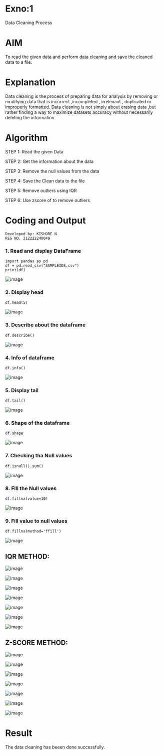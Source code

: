 # Exno:1
Data Cleaning Process

# AIM
To read the given data and perform data cleaning and save the cleaned data to a file.

# Explanation
Data cleaning is the process of preparing data for analysis by removing or modifying data that is incorrect ,incompleted , irrelevant , duplicated or improperly formatted. Data cleaning is not simply about erasing data ,but rather finding a way to maximize datasets accuracy without necessarily deleting the information.

# Algorithm
STEP 1: Read the given Data

STEP 2: Get the information about the data

STEP 3: Remove the null values from the data

STEP 4: Save the Clean data to the file

STEP 5: Remove outliers using IQR

STEP 6: Use zscore of to remove outliers

# Coding and Output
```
Developed by: KISHORE N
REG NO. 212222240049
```
### 1. Read and display DataFrame
```
import pandas as pd
df = pd.read_csv("SAMPLEIDS.csv")
print(df)
```
![image](https://github.com/nkishore2210/exno1/assets/118707090/9252b42f-c9e4-4d1a-8ef4-700dd32597e0)

### 2. Display head
```
df.head(5)
```
![image](https://github.com/nkishore2210/exno1/assets/118707090/6fdfef9d-377a-4761-8f41-a96548c024e6)

### 3. Describe about the dataframe
```
df.describe()
```
![image](https://github.com/nkishore2210/exno1/assets/118707090/4a635a35-f428-4aa0-ac4d-fcef1aca1cd2)

### 4. Info of dataframe
```
df.info()
```
![image](https://github.com/nkishore2210/exno1/assets/118707090/b09bb04a-ee30-433c-ae69-b99ce4a22b96)

### 5. Display tail
```
df.tail()
```
![image](https://github.com/nkishore2210/exno1/assets/118707090/916aaa5b-a69e-4ae6-b964-f735176e4511)

### 6. Shape of the dataframe
```
df.shape
```
![image](https://github.com/nkishore2210/exno1/assets/118707090/b9f9d9c8-4e83-4021-8c46-7cbda12fbd94)

### 7. Checking tha Null values
```
df.isnull().sum()
```
![image](https://github.com/nkishore2210/exno1/assets/118707090/ac0fce99-0de8-4746-8796-d424d8250b26)

### 8. FIll the Null values
```
df.fillna(value=10)  
```
![image](https://github.com/nkishore2210/exno1/assets/118707090/a76ed1b8-b802-4ed5-bb98-a11f94df2bc6)

### 9. Fill value to null values
```
df.fillna(method='ffill')
```
![image](https://github.com/nkishore2210/exno1/assets/118707090/033a136d-933f-48aa-9804-a66db678b1c0)

## IQR METHOD:

![image](https://github.com/Ashwinkumar-03/exno1/assets/118663725/8ddf662f-4841-4d79-bfd6-a8a6cfc845ea)

![image](https://github.com/Ashwinkumar-03/exno1/assets/118663725/417d4ef4-fb53-4c46-9486-b152c898490c)

![image](https://github.com/Ashwinkumar-03/exno1/assets/118663725/123d5d45-acf7-40ca-a976-e7425539de05)

![image](https://github.com/Ashwinkumar-03/exno1/assets/118663725/10893ace-891f-4f41-b6e8-54df22531525)

![image](https://github.com/Ashwinkumar-03/exno1/assets/118663725/5aadd65e-5a98-4f34-abe9-54a7fdf2353d)

![image](https://github.com/Ashwinkumar-03/exno1/assets/118663725/43427525-4ffc-4886-a27f-b3c89c2ea0f3)

![image](https://github.com/Ashwinkumar-03/exno1/assets/118663725/e5476b21-c662-4f1c-ad79-9f0a08d768c5)

## Z-SCORE METHOD:

![image](https://github.com/Ashwinkumar-03/exno1/assets/118663725/e4cf2d42-f7b4-49dd-a80e-366a48786e5d)

![image](https://github.com/Ashwinkumar-03/exno1/assets/118663725/02b4980e-29fc-4939-9362-c68531cacbd3)

![image](https://github.com/Ashwinkumar-03/exno1/assets/118663725/3b6744c4-3f4a-488f-baa3-d57fe76b4683)

![image](https://github.com/Ashwinkumar-03/exno1/assets/118663725/dd967c3b-d963-49da-83f5-177a8ff999d5)

![image](https://github.com/Ashwinkumar-03/exno1/assets/118663725/050e8baa-2b68-4c5e-9270-80b098b8ecb7)

![image](https://github.com/Ashwinkumar-03/exno1/assets/118663725/2f869bfb-1cf8-41f4-ba05-6a8be2315538)

![image](https://github.com/Ashwinkumar-03/exno1/assets/118663725/573946b5-f540-4d27-8497-2666fefb8917)

# Result
The data cleaning has beeen done successfully.
